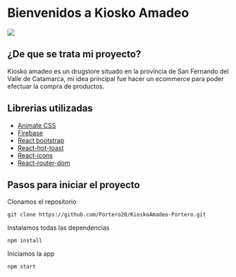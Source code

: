 # Bienvenidos a Kiosko Amadeo 

![](https://pandao.github.io/editor.md/images/logos/editormd-logo-180x180.png)


## ¿De que se trata mi proyecto?

Kiosko amadeo es un drugstore situado en la provincia de San Fernando del Valle de Catamarca, mi idea principal fue hacer un ecommerce para poder efectuar la compra de productos.

## Librerias utilizadas

- [Animate CSS](https://animate.style/)
- [Firebase](https://firebase.google.com/?hl=es)
- [React bootstrap](https://react-bootstrap.github.io/)
- [React-hot-toast](https://react-hot-toast.com/)
- [React-icons](https://react-icons.github.io/react-icons/)
- [React-router-dom](https://reactrouter.com/en/main)

## Pasos para iniciar el proyecto

Clonamos el repositorio

```
git clone https://github.com/Portero20/KioskoAmadeo-Portero.git
```

Instalamos todas las dependencias

`npm install`

Iniciamos la app

`npm start`

